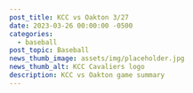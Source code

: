 ```yaml
---
post_title: KCC vs Oakton 3/27
date: 2023-03-26 00:00:00 -0500
categories:
  - baseball
post_topic: Baseball
news_thumb_image: assets/img/placeholder.jpg
news_thumb_alt: KCC Cavaliers logo
description: KCC vs Oakton game summary
---
```

